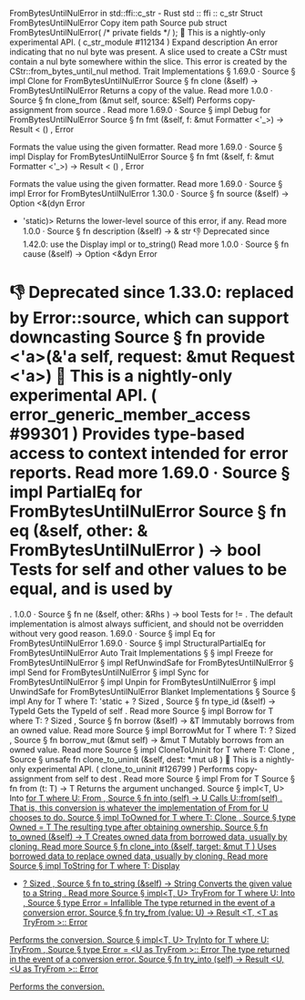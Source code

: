 FromBytesUntilNulError in std::ffi::c_str - Rust
std
::
ffi
::
c_str
Struct
FromBytesUntilNulError
Copy item path
Source
pub struct FromBytesUntilNulError(
/* private fields */
);
🔬
This is a nightly-only experimental API. (
c_str_module
#112134
)
Expand description
An error indicating that no nul byte was present.
A slice used to create a
CStr
must contain a nul byte somewhere
within the slice.
This error is created by the
CStr::from_bytes_until_nul
method.
Trait Implementations
§
1.69.0
·
Source
§
impl
Clone
for
FromBytesUntilNulError
Source
§
fn
clone
(&self) ->
FromBytesUntilNulError
Returns a copy of the value.
Read more
1.0.0
·
Source
§
fn
clone_from
(&mut self, source: &Self)
Performs copy-assignment from
source
.
Read more
1.69.0
·
Source
§
impl
Debug
for
FromBytesUntilNulError
Source
§
fn
fmt
(&self, f: &mut
Formatter
<'_>) ->
Result
<
()
,
Error
>
Formats the value using the given formatter.
Read more
1.69.0
·
Source
§
impl
Display
for
FromBytesUntilNulError
Source
§
fn
fmt
(&self, f: &mut
Formatter
<'_>) ->
Result
<
()
,
Error
>
Formats the value using the given formatter.
Read more
1.69.0
·
Source
§
impl
Error
for
FromBytesUntilNulError
1.30.0
·
Source
§
fn
source
(&self) ->
Option
<&(dyn
Error
+ 'static)>
Returns the lower-level source of this error, if any.
Read more
1.0.0
·
Source
§
fn
description
(&self) -> &
str
👎
Deprecated since 1.42.0: use the Display impl or to_string()
Read more
1.0.0
·
Source
§
fn
cause
(&self) ->
Option
<&dyn
Error
>
👎
Deprecated since 1.33.0: replaced by Error::source, which can support downcasting
Source
§
fn
provide
<'a>(&'a self, request: &mut
Request
<'a>)
🔬
This is a nightly-only experimental API. (
error_generic_member_access
#99301
)
Provides type-based access to context intended for error reports.
Read more
1.69.0
·
Source
§
impl
PartialEq
for
FromBytesUntilNulError
Source
§
fn
eq
(&self, other: &
FromBytesUntilNulError
) ->
bool
Tests for
self
and
other
values to be equal, and is used by
==
.
1.0.0
·
Source
§
fn
ne
(&self, other:
&Rhs
) ->
bool
Tests for
!=
. The default implementation is almost always sufficient,
and should not be overridden without very good reason.
1.69.0
·
Source
§
impl
Eq
for
FromBytesUntilNulError
1.69.0
·
Source
§
impl
StructuralPartialEq
for
FromBytesUntilNulError
Auto Trait Implementations
§
§
impl
Freeze
for
FromBytesUntilNulError
§
impl
RefUnwindSafe
for
FromBytesUntilNulError
§
impl
Send
for
FromBytesUntilNulError
§
impl
Sync
for
FromBytesUntilNulError
§
impl
Unpin
for
FromBytesUntilNulError
§
impl
UnwindSafe
for
FromBytesUntilNulError
Blanket Implementations
§
Source
§
impl<T>
Any
for T
where
    T: 'static + ?
Sized
,
Source
§
fn
type_id
(&self) ->
TypeId
Gets the
TypeId
of
self
.
Read more
Source
§
impl<T>
Borrow
<T> for T
where
    T: ?
Sized
,
Source
§
fn
borrow
(&self) ->
&T
Immutably borrows from an owned value.
Read more
Source
§
impl<T>
BorrowMut
<T> for T
where
    T: ?
Sized
,
Source
§
fn
borrow_mut
(&mut self) ->
&mut T
Mutably borrows from an owned value.
Read more
Source
§
impl<T>
CloneToUninit
for T
where
    T:
Clone
,
Source
§
unsafe fn
clone_to_uninit
(&self, dest:
*mut
u8
)
🔬
This is a nightly-only experimental API. (
clone_to_uninit
#126799
)
Performs copy-assignment from
self
to
dest
.
Read more
Source
§
impl<T>
From
<T> for T
Source
§
fn
from
(t: T) -> T
Returns the argument unchanged.
Source
§
impl<T, U>
Into
<U> for T
where
    U:
From
<T>,
Source
§
fn
into
(self) -> U
Calls
U::from(self)
.
That is, this conversion is whatever the implementation of
From
<T> for U
chooses to do.
Source
§
impl<T>
ToOwned
for T
where
    T:
Clone
,
Source
§
type
Owned
= T
The resulting type after obtaining ownership.
Source
§
fn
to_owned
(&self) -> T
Creates owned data from borrowed data, usually by cloning.
Read more
Source
§
fn
clone_into
(&self, target:
&mut T
)
Uses borrowed data to replace owned data, usually by cloning.
Read more
Source
§
impl<T>
ToString
for T
where
    T:
Display
+ ?
Sized
,
Source
§
fn
to_string
(&self) ->
String
Converts the given value to a
String
.
Read more
Source
§
impl<T, U>
TryFrom
<U> for T
where
    U:
Into
<T>,
Source
§
type
Error
=
Infallible
The type returned in the event of a conversion error.
Source
§
fn
try_from
(value: U) ->
Result
<T, <T as
TryFrom
<U>>::
Error
>
Performs the conversion.
Source
§
impl<T, U>
TryInto
<U> for T
where
    U:
TryFrom
<T>,
Source
§
type
Error
= <U as
TryFrom
<T>>::
Error
The type returned in the event of a conversion error.
Source
§
fn
try_into
(self) ->
Result
<U, <U as
TryFrom
<T>>::
Error
>
Performs the conversion.